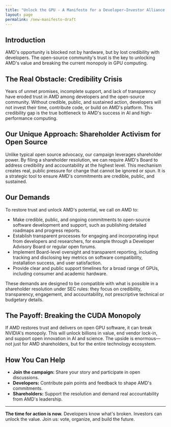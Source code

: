 ```yaml
---
title: "Unlock the GPU - A Manifesto for a Developer–Investor Alliance (Resolution-Aligned Draft)"
layout: page
permalink: /new-manifesto-draft
---
```


## Introduction

AMD's opportunity is blocked not by hardware, but by lost credibility with developers. The open-source community's trust is the key to unlocking AMD's value and breaking the current monopoly in GPU computing.

## The Real Obstacle: Credibility Crisis

Years of unmet promises, incomplete support, and lack of transparency have eroded trust in AMD among developers and the open-source community. Without credible, public, and sustained action, developers will not invest their time, contribute code, or build on AMD's platform. This credibility gap is the true bottleneck to AMD's success in AI and high-performance computing.

## Our Unique Approach: Shareholder Activism for Open Source

Unlike typical open source advocacy, our campaign leverages shareholder power. By filing a shareholder resolution, we can require AMD's Board to address credibility and accountability at the highest level. This mechanism creates real, public pressure for change that cannot be ignored or spun. It is a strategic tool to ensure AMD's commitments are credible, public, and sustained.

## Our Demands

To restore trust and unlock AMD's potential, we call on AMD to:

- Make credible, public, and ongoing commitments to open-source software development and support, such as publishing detailed roadmaps and progress reports.
- Establish transparent processes for engaging and incorporating input from developers and researchers, for example through a Developer Advisory Board or regular open forums.
- Implement Board-level oversight and transparent reporting, including tracking and disclosing key metrics on software compatibility, installation success, and user satisfaction.
- Provide clear and public support timelines for a broad range of GPUs, including consumer and academic hardware.

These demands are designed to be compatible with what is possible in a shareholder resolution under SEC rules: they focus on credibility, transparency, engagement, and accountability, not prescriptive technical or budgetary details.

## The Payoff: Breaking the CUDA Monopoly

If AMD restores trust and delivers on open GPU software, it can break NVIDIA's monopoly. This will unlock billions in value, end vendor lock-in, and support open innovation in AI and science. The upside is enormous—not just for AMD shareholders, but for the entire technology ecosystem.

## How You Can Help

- **Join the campaign:** Share your story and participate in open discussions.
- **Developers:** Contribute pain points and feedback to shape AMD's commitments.
- **Shareholders:** Support the resolution and demand real accountability from AMD's leadership.

---

**The time for action is now.** Developers know what's broken. Investors can unlock the value. Join us: vote, organize, and build the future. 